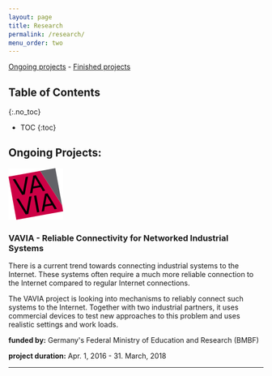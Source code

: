 ```yaml
---
layout: page
title: Research
permalink: /research/
menu_order: two
--- 
```


[Ongoing projects](#ongoing) - [Finished projects](#finished)

## Table of Contents
{:.no_toc}


* TOC
{:toc}


## <a name="ongoing"></a> Ongoing Projects:

<img alt="vavia" src="/img/vavia.png"/>

### VAVIA - Reliable Connectivity for Networked Industrial Systems

There is a current trend towards connecting industrial systems to the Internet.
These systems often require a much more reliable connection to the Internet
compared to regular Internet connections. 

The VAVIA project is looking into mechanisms to reliably connect such systems
to the Internet. Together with two industrial partners, it uses commercial
devices to test new approaches to this problem and uses realistic settings
and work loads.

**funded by:** Germany's Federal Ministry of Education and Research (BMBF)

**project duration:** Apr. 1, 2016 - 31. March, 2018

<hr/>
<!--
### IETF stats

We constantly analyze the IETF document life cycle. The stats can be found 
<a href="/ietf_stats">here</a>.
-->

## <a name="finished"></a> Finished Projects:

<img alt="mplane" src="/img/mplane.png"/>

### an Intelligent Measurement Plane for Future Network and Application Management                   

Decentralized and diverse, the Internet is resilient and universal. 
However, its distributed nature leads to operational brittleness and 
difficulty in identifying and tracking the root causes of performance 
and availability issues. The first step to improve this fragmentation 
is measurement: illuminating the currently obscure dynamics of the 
Internet. To address this, we advocate a measurement plane, or mPlane 
alongside the Internet’s data and control planes. mPlane consists of 
a Distributed Measurement Infrastructure to perform active, passive 
and hybrid measurements; it operates at a wide variety of scales and 
dynamically supports new functionality. A Repository and Analysis 
layer collects, stores, and analyses the collected data via parallel 
processing and data mining. Finally, an Intelligent Reasoner 
iteratively drills down into the cause of an evidence, determining the 
conditions leading to given issues, and supporting the understanding 
of problem origins.

**funded by:** European Commission (FP7)

**project duration:** Nov. 1, 2012 - Dec. 31, 2015

**website:** <a href="http://www.ict-mplane.eu">mPlane</a>
